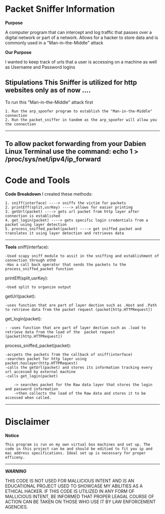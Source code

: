# Packet Sniffer Information

**Purpose**

A computer program that can intercept and log traffic that passes over a digital network or part of a network.
Allows for a hacker to store data and is commonly used in a "Man-in-the-Middle" attack

**Our Purpose**

I wanted to keep track of urls that a user is accessing on a machine as well as Username and Password logins

**Stipulations**
This Sniffer is utilized for http websites only as of now ....
---
To run this "Man-in-the-Middle"  attack first

    1. Run the arp_spoofer program to establish the "Man-in-the-Middle" connection
    2. Run the packet_sniffer in tandem as the arp_spoofer will allow you the connection
---
To allow packet forwarding from your Dabien Linux Terminal use the command:
    echo 1 > /proc/sys/net/ipv4/ip_forward
---
# Code and Tools
**Code Breakdown**
 I created these methods:
 
    1. sniff(interface) ----> sniffs the victim for packets
    2. printEff(split,usrKey) ----> allows for easier printing
    3. getUrl(packet) ----> gets url packet from http layer after connection is established
    4. get_login(packet) ----> gets specific login credentials from a packet using layer detection
    5. process_sniffed_packet(packet) ----> get sniffed packet and translates it using layer detection and retrieves data
---
**Tools**
sniff(interface):

    -Used scapy sniff module to assit in the sniffing and establishment of connection through eth0
    -Has a call back operator that sends the packets to the process_sniffed_packet function

printEff(split,usrKey):

    -Used split to organize output

getUrl(packet):

    -uses function that are part of layer dection such as .Host and .Path to retrieve data from the packet request (packet[http.HTTPRequest])

get_login(packet):

    - -uses function that are part of layer dection such as .load to retrieve data from the load of the  packet request (packet[http.HTTPRequest])

process_sniffed_packet(packet):

    -accpets the packets from the callback of sniff(interface)
    -searches packet for http layer using packet.haslayer(http.HTTPRequest)
    -calls the getUrl(packet) and stores its information tracking every url accessed by external machine
    -calls get_login(packet)
    
        -> searches packet for the Raw data layer that stores the login and password information
        ->then collects the load of the Raw data and stores it to be accessed when called.
---
# Disclaimer
**Notice**

    This program is run on my own virtual box machines and set up. The code in this project can be and should be editied to fit you ip and mac address specifications. Ideal set up is necessary for proper efficeny.
---
***WARNING***

THIS CODE IS NOT USED FOR MALLICIOUS INTENT AND IS AN EDUCATIONAL PROJECT USED TO SHOWCASE MY ABILITIES AS A ETHICAL HACKER.
IF THIS CODE IS UTILIZED IN ANY FORM OF MALLICIOUS INTENT, BE INFORMED THAT PROPER LEAGAL COURSE OF ACTION CAN BE TAKEN ON THOSE WHO
USE IT BY LAW ENFORCEMENT AGENCIES.
